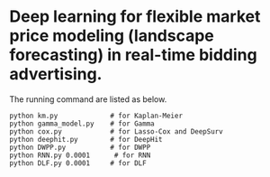 # Deep learning for flexible market price modeling (landscape forecasting) in real-time bidding advertising.

The running command are listed as below.
```
python km.py             # for Kaplan-Meier
python gamma_model.py    # for Gamma
python cox.py            # for Lasso-Cox and DeepSurv
python deephit.py        # for DeepHit
python DWPP.py           # for DWPP
python RNN.py 0.0001      # for RNN
python DLF.py 0.0001     # for DLF
```